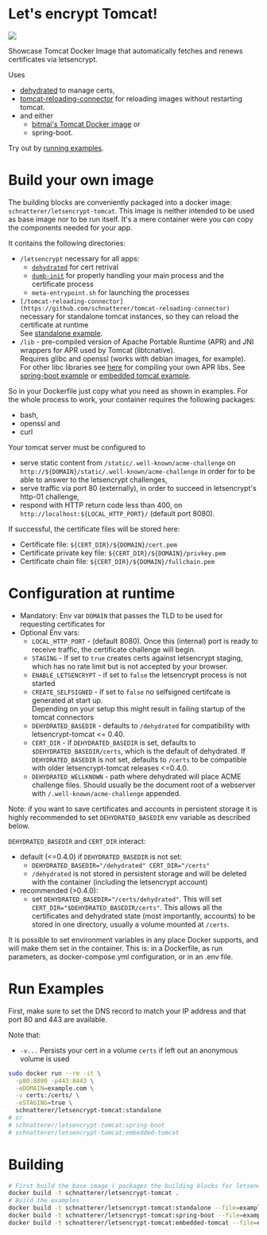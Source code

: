 Let's encrypt Tomcat!
========

[![](https://img.shields.io/docker/image-size/schnatterer/letsencrypt-tomcat)](https://hub.docker.com/r/schnatterer/letsencrypt-tomcat)

Showcase Tomcat Docker Image that automatically fetches and renews certificates via letsencrypt. 

Uses 
* [dehydrated](http://dehydrated.io/) to manage certs, 
* [tomcat-reloading-connector](https://github.com/schnatterer/tomcat-reloading-connector) for reloading images without 
  restarting tomcat. 
* and either
  * [bitmai's Tomcat Docker image](https://hub.docker.com/r/bitnami/tomcat) or
  * spring-boot.
  
Try out by [running examples](#Run-Examples).

# Build your own image

The building blocks are conveniently packaged into a docker image: `schnatterer/letsencrypt-tomcat`.
This image is neither intended to be used as base image nor to be run itself.
It's a mere container were you can copy the components needed for your app.

It contains the following directories:

* `/letsencrypt` necessary for all apps:
  * [`dehydrated`](http://dehydrated.io/) for cert retrival
  * [`dumb-init`](https://github.com/Yelp/dumb-init) for properly handling your main process and the certificate process
  * `meta-entrypoint.sh` for launching the processes
* `[/tomcat-reloading-connector](https://github.com/schnatterer/tomcat-reloading-connector)` necessary for standalone 
  tomcat instances, so they can reload the certificate at runtime  
  See [standalone example](examples/standalone).
* `/lib` - pre-compiled version of Apache Portable Runtime (APR) and JNI wrappers for APR used by Tomcat (libtcnative).  
  Requires glibc and openssl (works with debian images, for example).  
  For other libc libraries see [here](https://tomcat.apache.org/tomcat-9.0-doc/apr.html) for compiling your own APR libs.
  See [spring-boot example](examples/spring-boot) or [embedded tomcat example](examples/embedded-tomcat).  

So in your Dockerfile just copy what you need as shown in examples.
For the whole process to work, your container requires the following packages:

* bash,
* openssl and
* curl

Your tomcat server must be configured to
 * serve static content from `/static/.well-known/acme-challenge` on `http://${DOMAIN}/static/.well-known/acme-challenge` 
   in order for to be able to answer to the letsencrypt challenges,
 * serve traffic via port 80 (externally), in order to succeed in letsencrypt's http-01 challenge,
 * respond with HTTP return code less than 400, on `http://localhost:${LOCAL_HTTP_PORT}/` (default port 8080).

If successful, the certificate files will be stored here:
  * Certificate file: `${CERT_DIR}/${DOMAIN}/cert.pem`
  * Certificate private key file: `${CERT_DIR}/${DOMAIN}/privkey.pem`
  * Certificate chain file: `${CERT_DIR}/${DOMAIN}/fullchain.pem`

# Configuration at runtime

* Mandatory: Env var `DOMAIN` that passes the TLD to be used for requesting certificates for
* Optional Env vars: 
  * `LOCAL_HTTP_PORT` - (default 8080). Once this (internal) port is ready to receive traffic, the certificate challenge will begin.
  * `STAGING` - If set to `true` creates certs against letsencrypt staging, which has no rate limit but 
    is not accepted by your browser.
  * `ENABLE_LETSENCRYPT` - if set to `false` the letsencrypt process is not started 
  * `CREATE_SELFSIGNED` - if set to `false` no selfsigned certifcate is generated at start up.  
     Depending on your setup this might result in failing startup of the tomcat connectors
  * `DEHYDRATED_BASEDIR` - defaults to `/dehydrated` for compatibility with letsencrypt-tomcat <= 0.40.
  * `CERT_DIR` - if `DEHYDRATED_BASEDIR` is set, defaults to `$DEHYDRATED_BASEDIR/certs`, which is the default of dehydrated. If `DEHYDRATED_BASEDIR` is not set, defaults to `/certs` to be compatible with older letsencrypt-tomcat releases <=0.4.0.
  * `DEHYDRATED_WELLKNOWN` - path where dehydrated will place ACME challenge files. Should usually be the document root of a webserver with `/.well-known/acme-challenge` appended.

Note: if you want to save certificates and accounts in persistent storage it is highly recommended to set `DEHYDRATED_BASEDIR` env variable as described below.

`DEHYDRATED_BASEDIR` and `CERT_DIR` interact:
  * default (<=0.4.0) if `DEHYDRATED_BASEDIR` is not set:
    * `DEHYDRATED_BASEDIR="/dehydrated" CERT_DIR="/certs"`
    * `/dehydrated` is not stored in persistent storage and will be deleted with the container (including the letsencrypt account)
  * recommended (>0.4.0):
    * set `DEHYDRATED_BASEDIR="/certs/dehydrated"`. This will set `CERT_DIR="$DEHYDRATED_BASEDIR/certs"`. This allows all the certificates and dehydrated state (most importantly, accounts) to be stored in one directory, usually a volume mounted at `/certs`.

It is possible to set environment variables in any place Docker supports, and will make them set in the container. This is: in a Dockerfile, as run parameters, as docker-compose.yml configuration, or in an .env file.

# Run Examples

First, make sure to set the DNS record to match your IP address and that port 80 and 443 are available.  

Note that:
- `-v...` Persists your cert in a volume `certs` if left out an anonymous volume is used

```bash
sudo docker run --rm -it \
  -p80:8080 -p443:8443 \
  -eDOMAIN=example.com \
  -v certs:/certs/ \
  -eSTAGING=true \
  schnatterer/letsencrypt-tomcat:standalone
# or
# schnatterer/letsencrypt-tomcat:spring-boot
# schnatterer/letsencrypt-tomcat:embedded-tomcat
```

# Building

```bash
# First build the base image ( packages the building blocks for letsencrypt tomcat)
docker build -t schnatterer/letsencrypt-tomcat .
# Build the examples 
docker build -t schnatterer/letsencrypt-tomcat:standalone --file=examples/standalone/Dockerfile .
docker build -t schnatterer/letsencrypt-tomcat:spring-boot --file=examples/spring-boot/Dockerfile .
docker build -t schnatterer/letsencrypt-tomcat:embedded-tomcat --file=examples/embedded-tomcat/Dockerfile .
```
